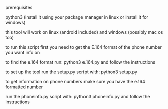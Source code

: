 prerequisites

python3 (install it using your package manager in linux or install it for windows)

this tool will work on linux (android included) and windows (possibly mac os too)

to run this script first you need to get the E.164 format of the phone number you want info on

to find the e.164 format run: python3 e.164.py and follow the instructions

to set up the tool run the setup.py script with: python3 setup.py

to get information on phone numbers make sure you have the e.164 formatted number

run the phoneinfo.py script with: python3 phoneinfo.py and follow the instructions
